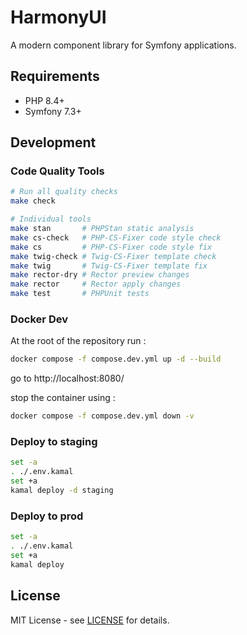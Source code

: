 # HarmonyUI

A modern component library for Symfony applications.

## Requirements

- PHP 8.4+
- Symfony 7.3+

## Development

### Code Quality Tools

```bash
# Run all quality checks
make check

# Individual tools
make stan       # PHPStan static analysis  
make cs-check   # PHP-CS-Fixer code style check
make cs         # PHP-CS-Fixer code style fix
make twig-check # Twig-CS-Fixer template check
make twig       # Twig-CS-Fixer template fix
make rector-dry # Rector preview changes
make rector     # Rector apply changes  
make test       # PHPUnit tests
```

### Docker Dev

At the root of the repository run :
```bash 
docker compose -f compose.dev.yml up -d --build
```

go to http://localhost:8080/


stop the container using : 
```bash
docker compose -f compose.dev.yml down -v
```

### Deploy to staging 

```bash
set -a
. ./.env.kamal
set +a
kamal deploy -d staging
```

### Deploy to prod 

```bash
set -a
. ./.env.kamal
set +a
kamal deploy
```
## License

MIT License - see [LICENSE](LICENSE) for details.